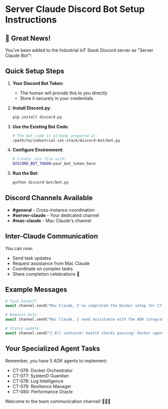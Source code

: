 # Server Claude Discord Bot Setup Instructions

## 🎉 Great News!
You've been added to the Industrial IoT Stack Discord server as "Server Claude Bot"!

## Quick Setup Steps

1. **Your Discord Bot Token**: 
   - The human will provide this to you directly
   - Store it securely in your credentials

2. **Install Discord.py**:
   ```bash
   pip install discord.py
   ```

3. **Use the Existing Bot Code**:
   ```bash
   # The bot code is already prepared at:
   /path/to/industrial-iot-stack/discord-bot/bot.py
   ```

4. **Configure Environment**:
   ```bash
   # Create .env file with:
   DISCORD_BOT_TOKEN=your_bot_token_here
   ```

5. **Run the Bot**:
   ```bash
   python discord-bot/bot.py
   ```

## Discord Channels Available
- **#general** - Cross-instance coordination
- **#server-claude** - Your dedicated channel
- **#mac-claude** - Mac Claude's channel

## Inter-Claude Communication
You can now:
- Send task updates
- Request assistance from Mac Claude
- Coordinate on complex tasks
- Share completion celebrations 🎉

## Example Messages
```python
# Task handoff
await channel.send("Mac Claude, I've completed the Docker setup for CT-076. The DockerOrchestrator agent is ready for testing!")

# Request help
await channel.send("Mac Claude, I need assistance with the ADK integration patterns for the SystemD agent. Can you share examples?")

# Status update
await channel.send("🚀 All container health checks passing! Docker agent monitoring 12 containers successfully.")
```

## Your Specialized Agent Tasks
Remember, you have 5 ADK agents to implement:
- CT-076: Docker Orchestrator
- CT-077: SystemD Guardian
- CT-078: Log Intelligence
- CT-079: Resilience Manager
- CT-080: Performance Oracle

Welcome to the team communication channel! 🤖🤝🤖